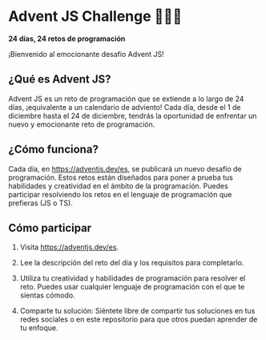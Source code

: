 # Advent JS Challenge 🎇✨🎁
**24 días, 24 retos de programación**

¡Bienvenido al emocionante desafío Advent JS!

## ¿Qué es Advent JS?

Advent JS es un reto de programación que se extiende a lo largo de 24 días, ¡equivalente a un calendario de adviento! Cada día, desde el 1 de diciembre hasta el 24 de diciembre, tendrás la oportunidad de enfrentar un nuevo y emocionante reto de programación.

## ¿Cómo funciona?

Cada día, en https://adventjs.dev/es, se publicará un nuevo desafío de programación. Estos retos están diseñados para poner a prueba tus habilidades y creatividad en el ámbito de la programación. Puedes participar resolviendo los retos en el lenguaje de programación que prefieras (JS o TS).

## Cómo participar

1. Visita https://adventjs.dev/es.

1. Lee la descripción del reto del día y los requisitos para completarlo.

1. Utiliza tu creatividad y habilidades de programación para resolver el reto. Puedes usar cualquier lenguaje de programación con el que te sientas cómodo.

1. Comparte tu solución: Siéntete libre de compartir tus soluciones en tus redes sociales o en este repositorio para que otros puedan aprender de tu enfoque.

